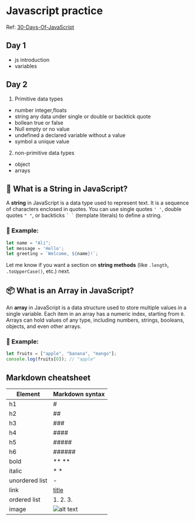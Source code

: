 # Javascript practice
Ref: [30-Days-Of-JavaScript](https://github.com/Asabeneh/30-Days-Of-JavaScript)
## Day 1
- js introduction
- variables

 ## Day 2
1. Primitive data types
- number integer,floats
- string any data under single or double or backtick quote 
- bollean true or false
- Null empty or no value
- undefined a declared variable without a value
- symbol a unique value
2. non-primitive data types
- object
- arrays
## 📘 What is a String in JavaScript?

A **string** in JavaScript is a data type used to represent text. It is a sequence of characters enclosed in quotes. You can use single quotes `' '`, double quotes `" "`, or backticks `` ` ` `` (template literals) to define a string.

### 🔹 Example:
```javascript
let name = "Ali";
let message = 'Hello';
let greeting = `Welcome, ${name}!`;
```

Let me know if you want a section on **string methods** (like `.length`, `.toUpperCase()`, etc.) next.
## 📦 What is an Array in JavaScript?

An **array** in JavaScript is a data structure used to store multiple values in a single variable. Each item in an array has a numeric index, starting from `0`. Arrays can hold values of any type, including numbers, strings, booleans, objects, and even other arrays.

### 🔹 Example:
```javascript
let fruits = ["apple", "banana", "mango"];
console.log(fruits[0]); // "apple"
```

## Markdown cheatsheet 
|   Element | Markdown syntax |
| ----------- | ----------- |
| h1 | # |
| h2 | ## |
| h3 | ### |
| h4 | #### |
| h5 | ##### |
| h6 | ###### |
| bold | ** ** |
| italic | * * |
| unordered list | - |
| link | [title](https://www.example.com) |
| ordered list | 1. 2. 3. |
| image | ![alt text](image.jpg) |
